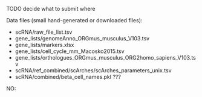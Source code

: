 TODO decide what to submit where

Data files (small hand-generated or downloaded files):
- scRNA/raw_file_list.tsv
- gene_lists/genomeAnno_ORGmus_musculus_V103.tsv
- gene_lists/markers.xlsx
- gene_lists/cell_cycle_mm_Macosko2015.tsv
- gene_lists/orthologues_ORGmus_musculus_ORG2homo_sapiens_V103.tsv
- scRNA/ref_combined/scArches/scArches_parameters_unix.tsv
- scRNA/combined/beta_cell_names.pkl
???

NO:

